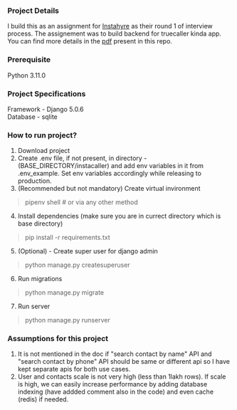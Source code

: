 ### Project Details
I build this as an assignment for [Instahyre](https://www.instahyre.com/) as their round 1 of interview process. The assignement was to build backend for truecaller kinda app. You can find more details in the [pdf](https://github.com/anuj6299/Instacaller/blob/master/Coding%20Task.pdf) present in this repo.


### Prerequisite
Python 3.11.0 


### Project Specifications
Framework - Django 5.0.6 <br/>
Database - sqlite


### How to run project?
1. Download project
2. Create .env file, if not present, in directory - (BASE_DIRECTORY/instacaller) and add env variables in it from .env_example. Set env variables accordingly while releasing to production.
3. (Recommended but not mandatory) Create virtual invironment
> pipenv shell # or via any other method
4. Install dependencies (make sure you are in currect directory which is base directory)
> pip install -r requirements.txt
5. (Optional) - Create super user for django admin
> python manage.py createsuperuser
6. Run migrations 
> python manage.py migrate
7. Run server
> python manage.py runserver


### Assumptions for this project
1. It is not mentioned in the doc if "search contact by name" API and "search contact by phone" API should be same or different api so I have kept separate apis for both use cases.
2. User and contacts scale is not very high (less than 1lakh rows). If scale is high, we can easily increase performance by adding database indexing (have addded comment also in the code) and even cache (redis) if needed.

